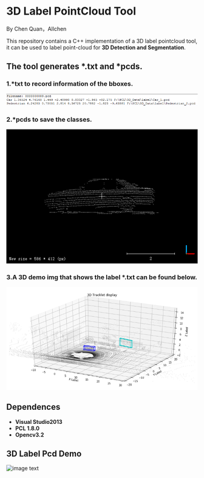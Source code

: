 #  3D Label PointCloud Tool

By Chen Quan，Allchen

This repository contains a C++ implementation of a 3D label pointcloud tool, it can be used to label point-cloud for **3D Detection and Segmentation**. 

## The tool generates *.txt and *pcds. 

### 1.*txt to record information of  the bboxes.

![image text](https://github.com/Allchen/3D-Label-PointCloud/blob/master/pictures/label.png)

###  2.*pcds to save the classes.

![image text](https://github.com/Allchen/3D-Label-PointCloud/blob/master/pictures/car.png)

###  3.A 3D demo img that shows the label *.txt can be found below.

![image text](https://github.com/Allchen/3D-Label-PointCloud/blob/master/pictures/demo.png)

##  Dependences

*  **Visual Studio2013**
* **PCL 1.8.0**
* **Opencv3.2**

##  3D Label Pcd Demo

![image text](https://github.com/Allchen/3D-Label-PointCloud/blob/master/pictures/demo.GIF)
